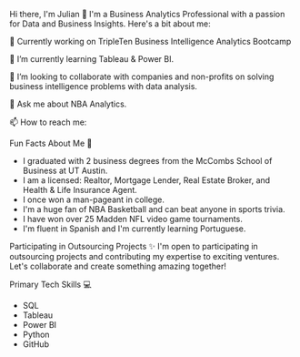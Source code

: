 Hi there, I'm Julian 👋
I'm a Business Analytics Professional with a passion for Data and Business Insights. Here's a bit about me:

🔭 Currently working on TripleTen Business Intelligence Analytics Bootcamp

🌱 I’m currently learning Tableau & Power BI.

👯 I’m looking to collaborate with companies and non-profits on solving business intelligence problems with data analysis.

💬 Ask me about NBA Analytics.

📫 How to reach me: 

Fun Facts About Me 🎉
- I graduated with 2 business degrees from the McCombs School of Business at UT Austin.
- I am a licensed: Realtor, Mortgage Lender, Real Estate Broker, and Health & Life Insurance Agent.
- I once won a man-pageant in college.
- I'm a huge fan of NBA Basketball and can beat anyone in sports trivia.
- I have won over 25 Madden NFL video game tournaments.
- I'm fluent in Spanish and I'm currently learning Portuguese. 

Participating in Outsourcing Projects ✨
I'm open to participating in outsourcing projects and contributing my expertise to exciting ventures. Let's collaborate and create something amazing together!

Primary Tech Skills 💻
- SQL
- Tableau
- Power BI
- Python
- GitHub

